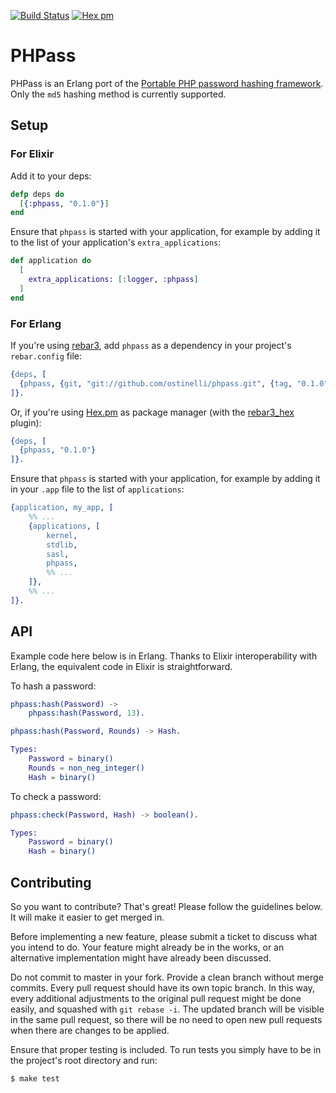 [![Build Status](https://travis-ci.org/ostinelli/phpass.svg?branch=master)](https://travis-ci.org/ostinelli/phpass) [![Hex pm](https://img.shields.io/hexpm/v/phpass.svg)](https://hex.pm/packages/phpass)

# PHPass
PHPass is an Erlang port of the [Portable PHP password hashing framework](https://www.openwall.com/phpass/). Only the `md5` hashing method is currently supported.

## Setup

### For Elixir
Add it to your deps:

```elixir
defp deps do
  [{:phpass, "0.1.0"}]
end
```

Ensure that `phpass` is started with your application, for example by adding it to the list of your application's `extra_applications`:

```elixir
def application do
  [
    extra_applications: [:logger, :phpass]
  ]
end
```

### For Erlang
If you're using [rebar3](https://github.com/erlang/rebar3), add `phpass` as a dependency in your project's `rebar.config` file:

```erlang
{deps, [
  {phpass, {git, "git://github.com/ostinelli/phpass.git", {tag, "0.1.0"}}}
]}.
```
Or, if you're using [Hex.pm](https://hex.pm/) as package manager (with the [rebar3_hex](https://github.com/hexpm/rebar3_hex) plugin):

```erlang
{deps, [
  {phpass, "0.1.0"}
]}.
```

Ensure that `phpass` is started with your application, for example by adding it in your `.app` file to the list of `applications`:

```erlang
{application, my_app, [
    %% ...
    {applications, [
        kernel,
        stdlib,
        sasl,
        phpass,
        %% ...
    ]},
    %% ...
]}.
```

## API
Example code here below is in Erlang. Thanks to Elixir interoperability with Erlang, the equivalent code in Elixir is straightforward.

To hash a password:

```erlang
phpass:hash(Password) ->
    phpass:hash(Password, 13).
```

```erlang
phpass:hash(Password, Rounds) -> Hash.

Types:
    Password = binary()
    Rounds = non_neg_integer()
    Hash = binary()
```

To check a password:

```erlang
phpass:check(Password, Hash) -> boolean().

Types:
    Password = binary()
    Hash = binary()
```

## Contributing
So you want to contribute? That's great! Please follow the guidelines below. It will make it easier to get merged in.

Before implementing a new feature, please submit a ticket to discuss what you intend to do. Your feature might already be in the works, or an alternative implementation might have already been discussed.

Do not commit to master in your fork. Provide a clean branch without merge commits. Every pull request should have its own topic branch. In this way, every additional adjustments to the original pull request might be done easily, and squashed with `git rebase -i`. The updated branch will be visible in the same pull request, so there will be no need to open new pull requests when there are changes to be applied.

Ensure that proper testing is included. To run tests you simply have to be in the project's root directory and run:

```bash
$ make test
```
